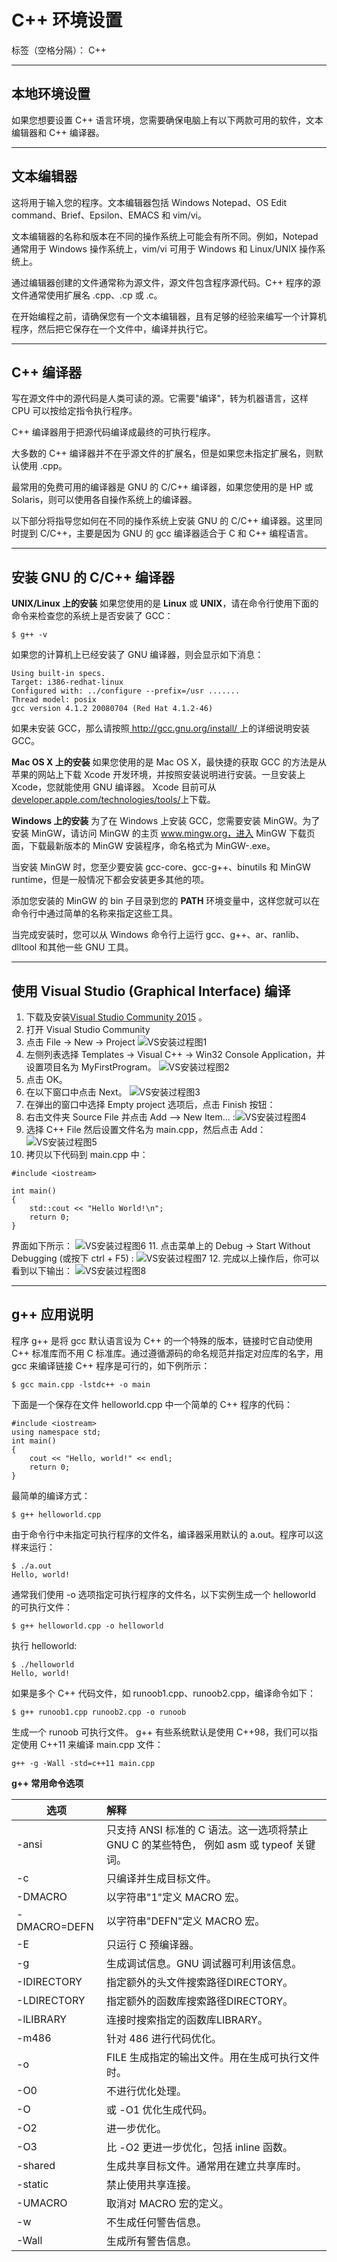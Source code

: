 ﻿# C++ 环境设置

标签（空格分隔）： C++


----------
## 本地环境设置 ##
如果您想要设置 C++ 语言环境，您需要确保电脑上有以下两款可用的软件，文本编辑器和 C++ 编译器。


----------
## 文本编辑器 ##
这将用于输入您的程序。文本编辑器包括 Windows Notepad、OS Edit command、Brief、Epsilon、EMACS 和 vim/vi。

文本编辑器的名称和版本在不同的操作系统上可能会有所不同。例如，Notepad 通常用于 Windows 操作系统上，vim/vi 可用于 Windows 和 Linux/UNIX 操作系统上。

通过编辑器创建的文件通常称为源文件，源文件包含程序源代码。C++ 程序的源文件通常使用扩展名 .cpp、.cp 或 .c。

在开始编程之前，请确保您有一个文本编辑器，且有足够的经验来编写一个计算机程序，然后把它保存在一个文件中，编译并执行它。


----------
## C++ 编译器 ##
写在源文件中的源代码是人类可读的源。它需要"编译"，转为机器语言，这样 CPU 可以按给定指令执行程序。

C++ 编译器用于把源代码编译成最终的可执行程序。

大多数的 C++ 编译器并不在乎源文件的扩展名，但是如果您未指定扩展名，则默认使用 .cpp。

最常用的免费可用的编译器是 GNU 的 C/C++ 编译器，如果您使用的是 HP 或 Solaris，则可以使用各自操作系统上的编译器。

以下部分将指导您如何在不同的操作系统上安装 GNU 的 C/C++ 编译器。这里同时提到 C/C++，主要是因为 GNU 的 gcc 编译器适合于 C 和 C++ 编程语言。


----------
## 安装 GNU 的 C/C++ 编译器 ##
**UNIX/Linux 上的安装**
如果您使用的是 **Linux** 或 **UNIX**，请在命令行使用下面的命令来检查您的系统上是否安装了 GCC：
```
$ g++ -v
```
如果您的计算机上已经安装了 GNU 编译器，则会显示如下消息：
```
Using built-in specs.
Target: i386-redhat-linux
Configured with: ../configure --prefix=/usr .......
Thread model: posix
gcc version 4.1.2 20080704 (Red Hat 4.1.2-46)

```
如果未安装 GCC，那么请按照[ http://gcc.gnu.org/install/ ][1]上的详细说明安装 GCC。

**Mac OS X 上的安装**
如果您使用的是 Mac OS X，最快捷的获取 GCC 的方法是从苹果的网站上下载 Xcode 开发环境，并按照安装说明进行安装。一旦安装上 Xcode，您就能使用 GNU 编译器。
Xcode 目前可从[developer.apple.com/technologies/tools/][2]上下载。

**Windows 上的安装**
为了在 Windows 上安装 GCC，您需要安装 MinGW。为了安装 MinGW，请访问 MinGW 的主页 www.mingw.org，进入 MinGW 下载页面，下载最新版本的 MinGW 安装程序，命名格式为 MinGW-<version>.exe。

当安装 MinGW 时，您至少要安装 gcc-core、gcc-g++、binutils 和 MinGW runtime，但是一般情况下都会安装更多其他的项。

添加您安装的 MinGW 的 bin 子目录到您的 **PATH** 环境变量中，这样您就可以在命令行中通过简单的名称来指定这些工具。

当完成安装时，您可以从 Windows 命令行上运行 gcc、g++、ar、ranlib、dlltool 和其他一些 GNU 工具。


----------
## 使用 Visual Studio (Graphical Interface) 编译 ##

 1. 下载及安装[Visual Studio Community 2015][3] 。
 2. 打开 Visual Studio Community
 3. 点击 File -> New -> Project
![VS安装过程图1][4]
 4. 左侧列表选择 Templates -> Visual C++ -> Win32 Console Application，并设置项目名为 MyFirstProgram。
![VS安装过程图2][5]
 5. 点击 OK。
 6. 在以下窗口中点击 Next。
 ![VS安装过程图3][6]
 7. 在弹出的窗口中选择 Empty project 选项后，点击 Finish 按钮：
 8. 右击文件夹 Source File 并点击 Add --> New Item... :![VS安装过程图4][7]
 9. 选择 C++ File 然后设置文件名为 main.cpp，然后点击 Add：
![VS安装过程图5][8]
 10. 拷贝以下代码到 main.cpp 中：
```
#include <iostream>

int main()
{
    std::cout << "Hello World!\n";
    return 0;
}
```
界面如下所示：
![VS安装过程图6][9]
 11. 点击菜单上的 Debug -> Start Without Debugging (或按下 ctrl + F5) :
![VS安装过程图7][10]
 12. 完成以上操作后，你可以看到以下输出：
![VS安装过程图8][11]


----------
## g++ 应用说明 ##
程序 g++ 是将 gcc 默认语言设为 C++ 的一个特殊的版本，链接时它自动使用 C++ 标准库而不用 C 标准库。通过遵循源码的命名规范并指定对应库的名字，用 gcc 来编译链接 C++ 程序是可行的，如下例所示：
```
$ gcc main.cpp -lstdc++ -o main
```
下面是一个保存在文件 helloworld.cpp 中一个简单的 C++ 程序的代码：
```
#include <iostream>
using namespace std;
int main()
{
    cout << "Hello, world!" << endl;
    return 0;
}
```
最简单的编译方式：
```
$ g++ helloworld.cpp
```
由于命令行中未指定可执行程序的文件名，编译器采用默认的 a.out。程序可以这样来运行：
```
$ ./a.out
Hello, world!
```
通常我们使用 -o 选项指定可执行程序的文件名，以下实例生成一个 helloworld 的可执行文件：
```
$ g++ helloworld.cpp -o helloworld
```
执行 helloworld:
```
$ ./helloworld
Hello, world!
```
如果是多个 C++ 代码文件，如 runoob1.cpp、runoob2.cpp，编译命令如下：
```
$ g++ runoob1.cpp runoob2.cpp -o runoob
```
生成一个 runoob 可执行文件。
g++ 有些系统默认是使用 C++98，我们可以指定使用 C++11 来编译 main.cpp 文件：
```
g++ -g -Wall -std=c++11 main.cpp
```
**g++ 常用命令选项**

选项|	解释
--|:--
-ansi|	只支持 ANSI 标准的 C 语法。这一选项将禁止 GNU C 的某些特色， 例如 asm 或 typeof 关键词。
-c|	只编译并生成目标文件。
-DMACRO|	以字符串"1"定义 MACRO 宏。
-DMACRO=DEFN|	以字符串"DEFN"定义 MACRO 宏。
-E|	只运行 C 预编译器。
-g|	生成调试信息。GNU 调试器可利用该信息。
-IDIRECTORY|	指定额外的头文件搜索路径DIRECTORY。
-LDIRECTORY|	指定额外的函数库搜索路径DIRECTORY。
-lLIBRARY|	连接时搜索指定的函数库LIBRARY。
-m486|	针对 486 进行代码优化。
-o|	FILE 生成指定的输出文件。用在生成可执行文件时。
-O0|	不进行优化处理。
-O|	或 -O1 优化生成代码。
-O2|	进一步优化。
-O3|	比 -O2 更进一步优化，包括 inline 函数。
-shared|	生成共享目标文件。通常用在建立共享库时。
-static|	禁止使用共享连接。
-UMACRO|	取消对 MACRO 宏的定义。
-w|	不生成任何警告信息。
-Wall|	生成所有警告信息。




  [1]: http://gcc.gnu.org/install/
  [2]: https://developer.apple.com/xcode/
  [3]: https://visualstudio.microsoft.com/zh-hans/
  [4]: https://www.runoob.com/wp-content/uploads/2017/04/1491460649-6165-bFNzb.png
  [5]: https://www.runoob.com/wp-content/uploads/2017/04/1491460652-2077-kYTy1.png
  [6]: https://www.runoob.com/wp-content/uploads/2017/04/1491460649-3834-Rebpz.png
  [7]: https://www.runoob.com/wp-content/uploads/2017/04/1491460652-4373-DLwEd.png
  [8]: https://www.runoob.com/wp-content/uploads/2015/01/zQaws.png
  [9]: https://www.runoob.com/wp-content/uploads/2017/04/1491460652-4849-vTBkv.png
  [10]: https://www.runoob.com/wp-content/uploads/2017/04/1491460653-6088-B3twO.png
  [11]: https://www.runoob.com/wp-content/uploads/2017/04/1491460652-1492-1AwnS.png
